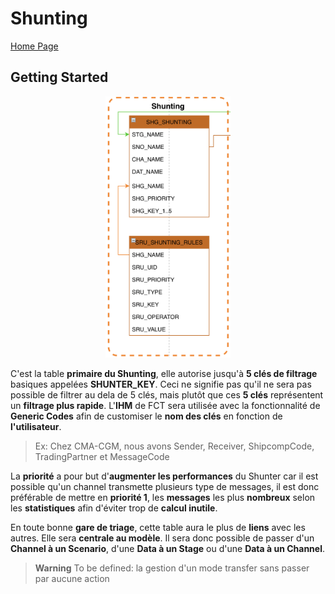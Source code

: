 # Shunting #

[Home Page](../README.md)

## Getting Started ##

<p align="center"><img src="FCT--Framework--DataModel--Shunting.png" width="200"></p>

C'est la table __primaire du Shunting__, elle autorise jusqu'à __5 clés de filtrage__ basiques appelées __SHUNTER_KEY__.
Ceci ne signifie pas qu'il ne sera pas possible de filtrer au dela de 5 clés, mais plutôt que ces __5 clés__ représentent un __filtrage plus rapide__.
L'__IHM__ de FCT sera utilisée avec la fonctionnalité de __Generic Codes__ afin de customiser le __nom des clés__ en fonction de __l'utilisateur__.
> Ex: Chez CMA-CGM, nous avons Sender, Receiver, ShipcompCode, TradingPartner et MessageCode

La __priorité__ a pour but d'__augmenter les performances__ du Shunter car il est possible qu'un channel transmette plusieurs type de messages, il est donc préférable de mettre en __priorité 1__, les __messages__ les plus __nombreux__ selon les __statistiques__ afin d'éviter trop de __calcul inutile__.

En toute bonne __gare de triage__, cette table aura le plus de __liens__ avec les autres. Elle sera __centrale au modèle__.
Il sera donc possible de passer d'un __Channel à un Scenario__, d'une __Data à un Stage__ ou d'une __Data à un Channel__.

> **Warning**
> To be defined: la gestion d'un mode transfer sans passer par aucune action
